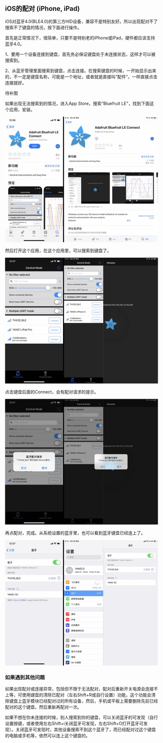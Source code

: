 ## iOS的配对 \(iPhone, iPad\)

iOS对蓝牙4.0\(BLE4.0\)的第三方HID设备，兼容不是特别友好。所以出现配对不了搜索不了键盘的情况，按下面进行操作。

首先是正常情况下，很简单，只要不是特别老的iPhone或iPad，硬件都应该支持蓝牙4.0。

1、要用一个设备连接到键盘，首先务必保证键盘处于未连接状态，这样才可以被搜索到。

2、从蓝牙管理里面搜索到键盘，点击连接。在搜索键盘的时候，一开始显示出来的，不一定是键盘名称，可能是一个地址，或者就是直接叫“配件”，一样直接点击连接就好。

待补图

如果出现无法搜索到的情况，进入App Store，搜索“Bluefruit LE"，找到下面这个应用，安装。

![](/assets/iOS_Pairing_01.jpg)

然后打开这个应用，在这个应用里，可以搜索到键盘了。

![](/assets/iOS_Pairing_02.jpg)

点击键盘后面的Connect，会有配对请求的提示。

![](/assets/iOS_Pairing_03.jpg)

再点配对，完成。从系统设置的蓝牙里，也可以看到蓝牙键盘已经连上了。

![](/assets/iOS_Pairing_04.jpg)

### 如果遇到其他问题

如果出现配对或连接异常，包括但不限于无法配对，配对后重新开关电源会连接不上等，可使用键盘的清除已配对（左右Shift+R或自行设置）功能，这个功能会清除键盘上蓝牙模块已经配对过的所有设备，然后，手机或平板上需要删除先前已经配对的这个键盘，然后重新再配对一次。

如果不想在你未连接的时候，别人搜索到你的键盘，可以关闭蓝牙的可发现（自行设置按键，或者使用左右Shift+i关闭蓝牙可发现，左右Shift+O打开蓝牙可发现）。关闭蓝牙可发现时，其他设备搜索不到这个蓝牙了，而已经配对过这个键盘的电脑或手机等，依然可以连上这个键盘的。

